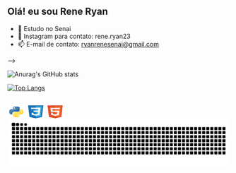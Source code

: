 ## Olá! eu sou Rene Ryan

- 🌱 Estudo no Senai
- 💬 Instagram para contato: rene.ryan23 
- 📫 E-mail de contato: ryanrenesenai@gmail.com

-->


![Anurag's GitHub stats](https://github-readme-stats.vercel.app/api?username=KreatorLima&show_icons=true&theme=dark)

[![Top Langs](https://github-readme-stats.vercel.app/api/top-langs/?username=KreatorLima&show_icons=true&theme=dark)](https://github.com/KreatorLima/github-readme-stats)


<div style="display: inline_block"><br>
  
  <img align="center" alt="Rafa-Python" height="30" width="40" src="https://raw.githubusercontent.com/devicons/devicon/master/icons/python/python-original.svg">
    <img align="center" alt="Rafa-CSS" height="30" width="40" src="https://raw.githubusercontent.com/devicons/devicon/master/icons/css3/css3-original.svg">
    <img align="center" alt="Rafa-HTML" height="30" width="40" src="https://raw.githubusercontent.com/devicons/devicon/master/icons/html5/html5-original.svg"
 
</div>

<picture>
  <source media="(prefers-color-scheme: dark)" srcset="https://raw.githubusercontent.com/KreatorLima/KreatorLima/output/github-contribution-grid-snake-dark.svg">
  <source media="(prefers-color-scheme: light)" srcset="https://raw.githubusercontent.com/KreatorLimaKreatorLima/output/github-contribution-grid-snake.svg">
  <img alt="github contribution grid snake animation" src="https://raw.githubusercontent.com/KreatorLima/KreatorLima/output/github-contribution-grid-snake.svg">
</picture>
